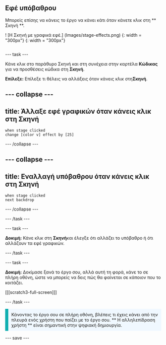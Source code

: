 ## Εφέ υπόβαθρου

<div style="display: flex; flex-wrap: wrap">
<div style="flex-basis: 200px; flex-grow: 1; margin-right: 15px;">
Μπορείς επίσης να κάνεις το έργο να κάνει κάτι όταν κάνετε κλικ στη ** Σκηνή **.
</div>
<div>

! [Η Σκηνή με γραφικά εφέ.] (Images/stage-effects.png) {: width = "300px"} 
{: width = "300px"}  

</div>
</div>

--- task ---

Κάνε κλικ στο παράθυρο Σκηνή και στη συνέχεια στην καρτέλα **Κώδικας** για να προσθέσεις κώδικα στη **Σκηνή**.

**Επίλεξε:** Επίλεξε τι θέλεις να αλλάξεις όταν κάνεις κλικ στη**Σκηνή**.

--- collapse ---
---
title: Άλλαξε εφέ γραφικών όταν κάνεις κλικ στη Σκηνή
---

```blocks3
when stage clicked
change [color v] effect by [25]
```

--- /collapse ---

--- collapse ---
---
title: Εναλλαγή υπόβαθρου όταν κάνεις κλικ στη Σκηνή
---

```blocks3
when stage clicked
next backdrop
```

--- /collapse ---

--- /task ---

--- task ---

**Δοκιμή:** Κάνε κλικ στη **Σκηνή**και έλεγξε ότι αλλάζει το υπόβαθρο ή ότι αλλάζουν τα εφέ γραφικών.

--- /task ---

--- task ---

**Δοκιμή:** Δοκίμασε ξανά το έργο σου, αλλά αυτή τη φορά, κάνε το σε πλήρη οθόνη, ώστε να μπορείς να δεις πώς θα φαίνεται σε κάποιον που το κοιτάζει.

[[[scratch3-full-screen]]]

--- /task ---

<p style="border-left: solid; border-width:10px; border-color: #0faeb0; background-color: aliceblue; padding: 10px;">
Κάνοντας το έργο σου σε πλήρη οθόνη, βλέπεις τι έχεις κάνει από την πλευρά ενός χρήστη που παίζει με το έργο σου. ** Η αλληλεπίδραση χρήστη ** είναι σημαντική στην ψηφιακή δημιουργία. 
</p>

--- save ---
